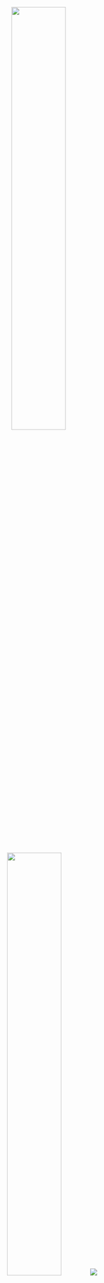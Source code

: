 <p align="center">
  <img height="50%" width="auto" src ="https://github-readme-stats.vercel.app/api?username=ethan_delgado&show_icons=true&count_private=true&theme=darcula&hide_border=true&hide=issues,contribs&bg_color=00000000">
  <img height="50%" width="auto" src ="https://github-readme-stats.vercel.app/api/top-langs/?username=ethan_delgado&layout=compact&hide_border=true&theme=darcula&bg_color=00000000&langs_count=6&hide=jupyter%20notebook,tex,css,php&exclude_repo=Pacman-AI">
  <img src ="https://github-readme-streak-stats.herokuapp.com?user=aveek-saha&theme=darcula&hide_border=true&background=FFFFFF00">
  <br>
  <br>
</p>

<!-- <p align="center">
  <img align="left" src ="https://github-readme-stats.vercel.app/api/pin/?username=ethan_delgado&repo=ytdx">
  <img align="right" src ="https://github-readme-stats.vercel.app/api/pin/?username=ethan_delgado&repo=pixel-weather">
</p> -->
